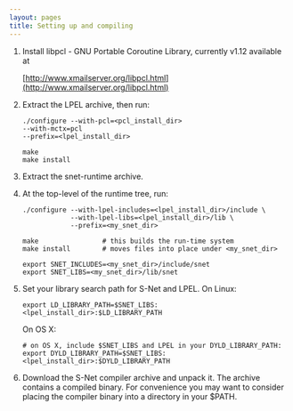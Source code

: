 ```yaml
---
layout: pages
title: Setting up and compiling
---
```


1. Install libpcl - GNU Portable Coroutine Library, currently v1.12
   available at

   [http://www.xmailserver.org/libpcl.html](http://www.xmailserver.org/libpcl.html)


2. Extract the LPEL archive, then run:


    `./configure --with-pcl=<pcl_install_dir>`  
    `--with-mctx=pcl`  
    `--prefix=<lpel_install_dir>`    

    `make`  
    `make install`  


3. Extract the snet-runtime archive.



4. At the top-level of the runtime tree, run:  


     `./configure --with-lpel-includes=<lpel_install_dir>/include \`  
     `            --with-lpel-libs=<lpel_install_dir>/lib \`  
     `            --prefix=<my_snet_dir>`  

     `make                # this builds the run-time system`  
     `make install        # moves files into place under <my_snet_dir>`  

     `export SNET_INCLUDES=<my_snet_dir>/include/snet`  
     `export SNET_LIBS=<my_snet_dir>/lib/snet`  



5. Set your library search path for S-Net and LPEL.  On Linux:

     `export LD_LIBRARY_PATH=$SNET_LIBS:<lpel_install_dir>:$LD_LIBRARY_PATH`  

     On OS X:

     `# on OS X, include $SNET_LIBS and LPEL in your DYLD_LIBRARY_PATH:`  
     `export DYLD_LIBRARY_PATH=$SNET_LIBS:<lpel_install_dir>:$DYLD_LIBRARY_PATH`  


6. Download the S-Net compiler archive and unpack it. The archive contains a compiled binary. For convenience you may want to consider placing the compiler binary into a directory in your $PATH.

